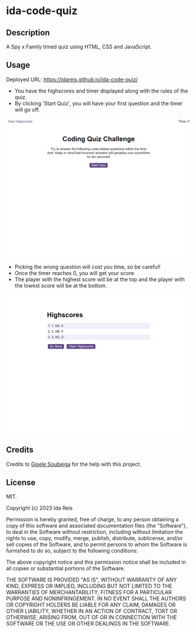# ida-code-quiz

## Description

A Spy x Family timed quiz using HTML, CSS and JavaScript.

## Usage

Deployed URL: https://idareis.github.io/ida-code-quiz/

- You have the highscores and timer displayed along with the rules of the quiz.
- By clicking 'Start Quiz', you will have your first question and the timer will go off.

![(web-screenshot)](/assets/images/127.0.0.1_5500_index.html.png) 

- Picking the wrong question will cost you time, so be careful!
- Once the timer reaches 0, you will get your score.
- The player with the highest score will be at the top and the player with the lowest score will be at the bottom.

![(web-screenshot)](/assets/images/127.0.0.1_5500_highscores.html.png)


## Credits

Credits to <a href ="https://github.com/Giselesoubeiga">Gisele Soubeiga</a> for the help with this project.


## License

MIT.

Copyright (c) 2023 Ida Reis

Permission is hereby granted, free of charge, to any person obtaining a copy
of this software and associated documentation files (the "Software"), to deal
in the Software without restriction, including without limitation the rights
to use, copy, modify, merge, publish, distribute, sublicense, and/or sell
copies of the Software, and to permit persons to whom the Software is
furnished to do so, subject to the following conditions:

The above copyright notice and this permission notice shall be included in all
copies or substantial portions of the Software.

THE SOFTWARE IS PROVIDED "AS IS", WITHOUT WARRANTY OF ANY KIND, EXPRESS OR
IMPLIED, INCLUDING BUT NOT LIMITED TO THE WARRANTIES OF MERCHANTABILITY,
FITNESS FOR A PARTICULAR PURPOSE AND NONINFRINGEMENT. IN NO EVENT SHALL THE
AUTHORS OR COPYRIGHT HOLDERS BE LIABLE FOR ANY CLAIM, DAMAGES OR OTHER
LIABILITY, WHETHER IN AN ACTION OF CONTRACT, TORT OR OTHERWISE, ARISING FROM,
OUT OF OR IN CONNECTION WITH THE SOFTWARE OR THE USE OR OTHER DEALINGS IN THE
SOFTWARE.